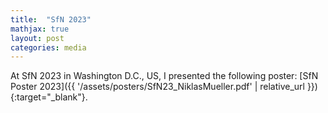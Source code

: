 ```yaml
---
title:  "SfN 2023"
mathjax: true
layout: post
categories: media
---
```


At SfN 2023 in Washington D.C., US, I presented the following poster: [SfN Poster 2023]({{ '/assets/posters/SfN23_NiklasMueller.pdf' | relative_url }}){:target="_blank"}.
